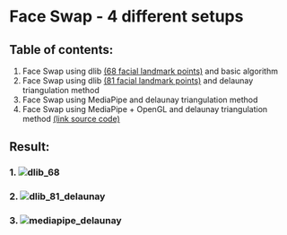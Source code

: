 # **Face Swap - 4 different setups**

## Table of contents:

1. Face Swap using dlib [(68 facial landmark points)](https://drive.google.com/file/d/1dThWZRVdhdfP0_IBrR2JdJGaxBf_T6T4/view?usp=sharing) and basic algorithm
2. Face Swap using dlib [(81 facial landmark points)](https://drive.google.com/file/d/1nZX8Muq_MMuEECog0z-dCKupRVyjZsG4/view?usp=sharing) and delaunay triangulation method
3. Face Swap using MediaPipe and delaunay triangulation method
4. Face Swap using MediaPipe + OpenGL and delaunay triangulation method [(link source code)](https://github.com/MarekKowalski/FaceSwap)


## Result:
### 1. ![dlib_68](https://user-images.githubusercontent.com/80579165/210616291-f002a442-ccee-4b1b-94dc-74d276e29ef4.gif)
### 2. ![dlib_81_delaunay](https://user-images.githubusercontent.com/80579165/210616199-fa535949-d31a-45b3-81b8-1abbb2c73b0f.gif)
### 3. ![mediapipe_delaunay](https://user-images.githubusercontent.com/80579165/210616260-f25a41a6-43d4-4eba-bb03-38c83bbf09af.gif)

